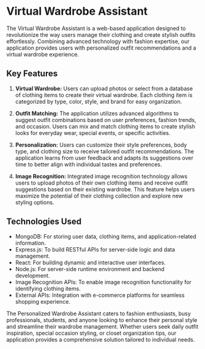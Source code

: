 
# Virtual Wardrobe Assistant

The Virtual Wardrobe Assistant is a web-based application designed to revolutionize the way users manage their clothing and create stylish outfits effortlessly. Combining advanced technology with fashion expertise, our application provides users with personalized outfit recommendations and a virtual wardrobe experience.

## Key Features

1. **Virtual Wardrobe:** Users can upload photos or select from a database of clothing items to create their virtual wardrobe. Each clothing item is categorized by type, color, style, and brand for easy organization.

2. **Outfit Matching:** The application utilizes advanced algorithms to suggest outfit combinations based on user preferences, fashion trends, and occasion. Users can mix and match clothing items to create stylish looks for everyday wear, special events, or specific activities.

3. **Personalization:** Users can customize their style preferences, body type, and clothing size to receive tailored outfit recommendations. The application learns from user feedback and adapts its suggestions over time to better align with individual tastes and preferences.

4. **Image Recognition:** Integrated image recognition technology allows users to upload photos of their own clothing items and receive outfit suggestions based on their existing wardrobe. This feature helps users maximize the potential of their clothing collection and explore new styling options.

## Technologies Used

- MongoDB: For storing user data, clothing items, and application-related information.
- Express.js: To build RESTful APIs for server-side logic and data management.
- React: For building dynamic and interactive user interfaces.
- Node.js: For server-side runtime environment and backend development.
- Image Recognition APIs: To enable image recognition functionality for identifying clothing items.
- External APIs: Integration with e-commerce platforms for seamless shopping experience.

The Personalized Wardrobe Assistant caters to fashion enthusiasts, busy professionals, students, and anyone looking to enhance their personal style and streamline their wardrobe management. Whether users seek daily outfit inspiration, special occasion styling, or closet organization tips, our application provides a comprehensive solution tailored to individual needs.


